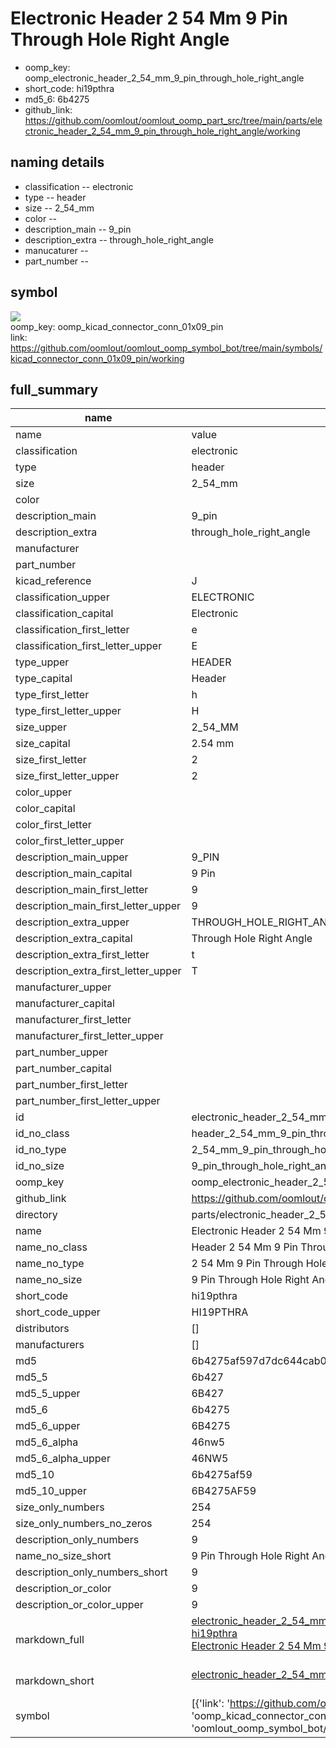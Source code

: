 # Electronic Header 2 54 Mm 9 Pin Through Hole Right Angle

  
* oomp_key: oomp_electronic_header_2_54_mm_9_pin_through_hole_right_angle 
* short_code: hi19pthra
* md5_6: 6b4275  
* github_link: https://github.com/oomlout/oomlout_oomp_part_src/tree/main/parts/electronic_header_2_54_mm_9_pin_through_hole_right_angle/working  
## naming details
* classification -- electronic
* type -- header
* size -- 2_54_mm
* color -- 
* description_main -- 9_pin
* description_extra -- through_hole_right_angle
* manucaturer -- 
* part_number -- 



## symbol

![](symbol/{index}}/working/working_600.png)  
oomp_key: oomp_kicad_connector_conn_01x09_pin  
link: https://github.com/oomlout/oomlout_oomp_symbol_bot/tree/main/symbols/kicad_connector_conn_01x09_pin/working  


## full_summary
| name | value | 
| --- | --- | 
| name | value | 
| classification | electronic | 
| type | header | 
| size | 2_54_mm | 
| color |  | 
| description_main | 9_pin | 
| description_extra | through_hole_right_angle | 
| manufacturer |  | 
| part_number |  | 
| kicad_reference | J | 
| classification_upper | ELECTRONIC | 
| classification_capital | Electronic | 
| classification_first_letter | e | 
| classification_first_letter_upper | E | 
| type_upper | HEADER | 
| type_capital | Header | 
| type_first_letter | h | 
| type_first_letter_upper | H | 
| size_upper | 2_54_MM | 
| size_capital | 2.54 mm | 
| size_first_letter | 2 | 
| size_first_letter_upper | 2 | 
| color_upper |  | 
| color_capital |  | 
| color_first_letter |  | 
| color_first_letter_upper |  | 
| description_main_upper | 9_PIN | 
| description_main_capital | 9 Pin | 
| description_main_first_letter | 9 | 
| description_main_first_letter_upper | 9 | 
| description_extra_upper | THROUGH_HOLE_RIGHT_ANGLE | 
| description_extra_capital | Through Hole Right Angle | 
| description_extra_first_letter | t | 
| description_extra_first_letter_upper | T | 
| manufacturer_upper |  | 
| manufacturer_capital |  | 
| manufacturer_first_letter |  | 
| manufacturer_first_letter_upper |  | 
| part_number_upper |  | 
| part_number_capital |  | 
| part_number_first_letter |  | 
| part_number_first_letter_upper |  | 
| id | electronic_header_2_54_mm_9_pin_through_hole_right_angle | 
| id_no_class | header_2_54_mm_9_pin_through_hole_right_angle | 
| id_no_type | 2_54_mm_9_pin_through_hole_right_angle | 
| id_no_size | 9_pin_through_hole_right_angle | 
| oomp_key | oomp_electronic_header_2_54_mm_9_pin_through_hole_right_angle | 
| github_link | https://github.com/oomlout/oomlout_oomp_part_src/tree/main/parts/electronic_header_2_54_mm_9_pin_through_hole_right_angle/working | 
| directory | parts/electronic_header_2_54_mm_9_pin_through_hole_right_angle | 
| name | Electronic Header 2 54 Mm 9 Pin Through Hole Right Angle | 
| name_no_class | Header 2 54 Mm 9 Pin Through Hole Right Angle | 
| name_no_type | 2 54 Mm 9 Pin Through Hole Right Angle | 
| name_no_size | 9 Pin Through Hole Right Angle | 
| short_code | hi19pthra | 
| short_code_upper | HI19PTHRA | 
| distributors | [] | 
| manufacturers | [] | 
| md5 | 6b4275af597d7dc644cab0593ecf8510 | 
| md5_5 | 6b427 | 
| md5_5_upper | 6B427 | 
| md5_6 | 6b4275 | 
| md5_6_upper | 6B4275 | 
| md5_6_alpha | 46nw5 | 
| md5_6_alpha_upper | 46NW5 | 
| md5_10 | 6b4275af59 | 
| md5_10_upper | 6B4275AF59 | 
| size_only_numbers | 254 | 
| size_only_numbers_no_zeros | 254 | 
| description_only_numbers | 9 | 
| name_no_size_short | 9 Pin Through Hole Right Angle | 
| description_only_numbers_short | 9 | 
| description_or_color | 9 | 
| description_or_color_upper | 9 | 
| markdown_full | [electronic_header_2_54_mm_9_pin_through_hole_right_angle](https://github.com/oomlout/oomlout_oomp_part_src/tree/main/parts/electronic_header_2_54_mm_9_pin_through_hole_right_angle/working)<br>[hi19pthra](https://github.com/oomlout/oomlout_oomp_part_src/tree/main/parts/electronic_header_2_54_mm_9_pin_through_hole_right_angle/working)<br>[Electronic Header 2 54 Mm 9 Pin Through Hole Right Angle](https://github.com/oomlout/oomlout_oomp_part_src/tree/main/parts/electronic_header_2_54_mm_9_pin_through_hole_right_angle/working)<br><br> | 
| markdown_short | [electronic_header_2_54_mm_9_pin_through_hole_right_angle](https://github.com/oomlout/oomlout_oomp_part_src/tree/main/parts/electronic_header_2_54_mm_9_pin_through_hole_right_angle/working)<br><br> | 
| symbol | [{'link': 'https://github.com/oomlout/oomlout_oomp_symbol_bot/tree/main/symbols/kicad_connector_conn_01x09_pin', 'oomp_key': 'oomp_kicad_connector_conn_01x09_pin', 'directory': 'oomlout_oomp_symbol_bot/symbols/kicad_connector_conn_01x09_pin//working/working.kicad_sym', 'index': 0}] | 
